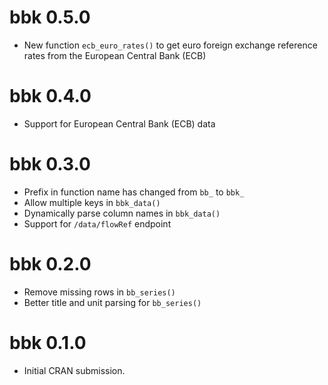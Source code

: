 # bbk 0.5.0

* New function `ecb_euro_rates()` to get euro foreign exchange reference rates
  from the European Central Bank (ECB)

# bbk 0.4.0

* Support for European Central Bank (ECB) data

# bbk 0.3.0

* Prefix in function name has changed from `bb_` to `bbk_`
* Allow multiple keys in `bbk_data()`
* Dynamically parse column names in `bbk_data()`
* Support for `/data/flowRef` endpoint

# bbk 0.2.0

* Remove missing rows in `bb_series()`
* Better title and unit parsing for `bb_series()`

# bbk 0.1.0

* Initial CRAN submission.
